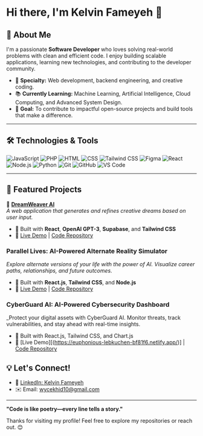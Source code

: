 # Hi there, I'm Kelvin Fameyeh 👋

## 🚀 About Me
I'm a passionate **Software Developer** who loves solving real-world problems with clean and efficient code. I enjoy building scalable applications, learning new technologies, and contributing to the developer community.

- 🌟 **Specialty:** Web development, backend engineering, and creative coding.
- 📚 **Currently Learning:** Machine Learning, Artificial Intelligence, Cloud Computing, and Advanced System Design.
- 🎯 **Goal:** To contribute to impactful open-source projects and build tools that make a difference.

---

## 🛠️ Technologies & Tools
![JavaScript](https://img.shields.io/badge/-JavaScript-F7DF1E?logo=javascript&logoColor=black&style=flat-square)
![PHP](https://img.shields.io/badge/-PHP-777BB4?logo=php&logoColor=white&style=flat-square)
![HTML](https://img.shields.io/badge/-HTML-E34F26?logo=html5&logoColor=white&style=flat-square)
![CSS](https://img.shields.io/badge/-CSS-1572B6?logo=css3&logoColor=white&style=flat-square)
![Tailwind CSS](https://img.shields.io/badge/-Tailwind_CSS-06B6D4?logo=tailwindcss&logoColor=white&style=flat-square)
![Figma](https://img.shields.io/badge/-Figma-F24E1E?logo=figma&logoColor=white&style=flat-square)
![React](https://img.shields.io/badge/-React-61DAFB?logo=react&logoColor=black&style=flat-square)
![Node.js](https://img.shields.io/badge/-Node.js-339933?logo=node.js&logoColor=white&style=flat-square)
![Python](https://img.shields.io/badge/-Python-3776AB?logo=python&logoColor=white&style=flat-square)
![Git](https://img.shields.io/badge/-Git-F05032?logo=git&logoColor=white&style=flat-square)
![GitHub](https://img.shields.io/badge/-GitHub-181717?logo=github&logoColor=white&style=flat-square)
![VS Code](https://img.shields.io/badge/-VS%20Code-007ACC?logo=visual-studio-code&logoColor=white&style=flat-square)

---

## 📂 Featured Projects
🔹 **[DreamWeaver AI](https://spiffy-meerkat-4e2804.netlify.app/)**  
_A web application that generates and refines creative dreams based on user input._  
- 🚀 Built with **React**, **OpenAI GPT-3**, **Supabase**, and **Tailwind CSS**  
- 🔗 [Live Demo](https://spiffy-meerkat-4e2804.netlify.app/) | [Code Repository](https://github.com/Wrttnspknbrkn/Dreamweaver-ai)

### **Parallel Lives: AI-Powered Alternate Reality Simulator**
_Explore alternate versions of your life with the power of AI. Visualize career paths, relationships, and future outcomes._
- 🚀 Built with **React.js**, **Tailwind CSS**, and **Node.js**
- 🔗 [Live Demo](https://tourmaline-zuccutto-c97e99.netlify.app/) | [Code Repository](https://github.com/Wrttnspknbrkn/parallel-lives)

### **CyberGuard AI: AI-Powered Cybersecurity Dashboard**
_Protect your digital assets with CyberGuard AI. Monitor threats, track vulnerabilities, and stay ahead with real-time insights.
- 🚀 Built with React.js, Tailwind CSS, and Chart.js
- 🔗 [Live Demo][(https://euphonious-lebkuchen-bf81f6.netlify.app/)] | [Code Repository](https://github.com/Wrttnspknbrkn/cyberguard-ai)

## 💡 Let's Connect!
- 💼 [LinkedIn: Kelvin Fameyeh](#)
- ✉️ Email: [wycekhid10@gmail.com](mailto:wycekhid10@gmail.com)

---

**"Code is like poetry—every line tells a story."**

Thanks for visiting my profile! Feel free to explore my repositories or reach out. 😊
